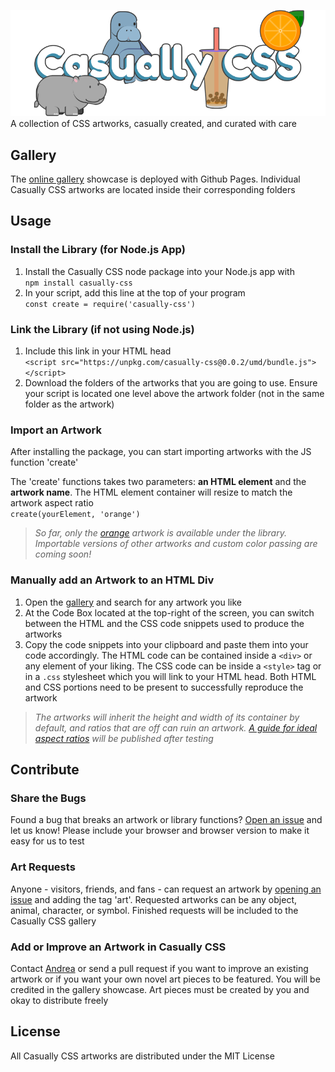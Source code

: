 ![Casually CSS Banner](/casually-banner.png)
A collection of CSS artworks, casually created, and curated with care  

## Gallery
The [online gallery](https://andreaabellera.github.io/Casually-CSS/) showcase is deployed with Github Pages. Individual Casually CSS artworks are located inside their corresponding folders

## Usage
### Install the Library (for Node.js App)
1. Install the Casually CSS node package into your Node.js app with  
`npm install casually-css`  
2. In your script, add this line at the top of your program  
`const create = require('casually-css')`

### Link the Library (if not using Node.js)
1. Include this link in your HTML head  
`<script src="https://unpkg.com/casually-css@0.0.2/umd/bundle.js"></script>`
2. Download the folders of the artworks that you are going to use. Ensure your script is located one level above the artwork folder (not in the same folder as the artwork) 

### Import an Artwork
After installing the package, you can start importing artworks with the JS function 'create'

The 'create' functions takes two parameters: __an HTML element__ and the __artwork name__. The HTML element container will resize to match the artwork aspect ratio  
`create(yourElement, 'orange')`

> *So far, only the [orange](https://andreaabellera.github.io/Casually-CSS/#orange) artwork is available under the library. Importable versions of other artworks and custom color passing are coming soon!*

### Manually add an Artwork to an HTML Div 
1. Open the [gallery](https://andreaabellera.github.io/Casually-CSS/) and search for any artwork you like
2. At the Code Box located at the top-right of the screen, you can switch between the HTML and the CSS code snippets used to produce the artworks
3. Copy the code snippets into your clipboard and paste them into your code accordingly. The HTML code can be contained inside a `<div>` or any element of your liking. The CSS code can be inside a `<style>` tag or in a `.css` stylesheet which you will link to your HTML head. Both HTML and CSS portions need to be present to successfully reproduce the artwork

> *The artworks will inherit the height and width of its container by default, and ratios that are off can ruin an artwork. [A guide for ideal aspect ratios](/aspect-ratio-guide.md) will be published after testing*

## Contribute
### Share the Bugs
Found a bug that breaks an artwork or library functions? [Open an issue](https://github.com/andreaabellera/Casually-CSS/issues/) and let us know! Please include your browser and browser version to make it easy for us to test 

### Art Requests
Anyone - visitors, friends, and fans - can request an artwork by [opening an issue](https://github.com/andreaabellera/Casually-CSS/issues/) and adding the tag 'art'. Requested artworks can be any object, animal, character, or symbol. Finished requests will be included to the Casually CSS gallery

### Add or Improve an Artwork in Casually CSS
Contact [Andrea](https://github.com/andreaabellera) or send a pull request if you want to improve an existing artwork or if you want your own novel art pieces to be featured. You will be credited in the gallery showcase. Art pieces must be created by you and okay to distribute freely

## License
All Casually CSS artworks are distributed under the MIT License